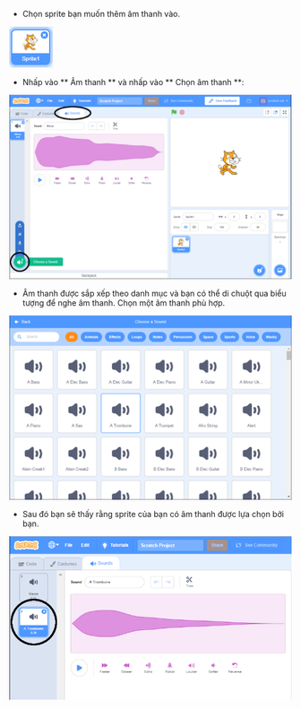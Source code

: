 + Chọn sprite bạn muốn thêm âm thanh vào.

![sprite](images/sprite-select.png)

+ Nhấp vào ** Âm thanh ** và nhấp vào ** Chọn âm thanh **:

![âm thanh và chọn một âm thanh nổi bật](images/import-sound.png)

+ Âm thanh được sắp xếp theo danh mục và bạn có thể di chuột qua biểu tượng để nghe âm thanh. Chọn một âm thanh phù hợp.

![menu âm thanh](images/choose-sound.png)

+ Sau đó bạn sẽ thấy rằng sprite của bạn có âm thanh được lựa chọn bởi bạn.

![new sound shown against the sprite](images/sound-imported.png)